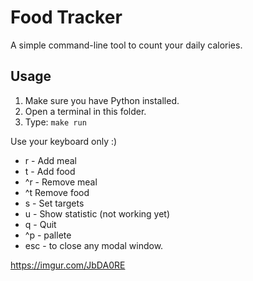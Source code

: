 # Food Tracker
A simple command-line tool to count your daily calories.

## Usage
1. Make sure you have Python installed.
2. Open a terminal in this folder.
3. Type: `make run`

Use your keyboard only :)
- r - Add meal
- t - Add food
- ^r - Remove meal
- ^t Remove food
- s - Set targets
- u - Show statistic (not working yet)
- q - Quit
- ^p - pallete
- esc - to close any modal window.

https://imgur.com/JbDA0RE
